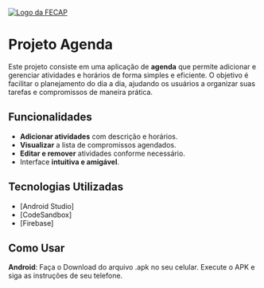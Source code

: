 [![Logo da FECAP](https://github.com/dhcleto/Projeto-Agenda-DP/raw/main/imagens/logo-fecap.png)](https://www.fecap.br/)

# Projeto Agenda

Este projeto consiste em uma aplicação de **agenda** que permite adicionar e gerenciar atividades e horários de forma simples e eficiente. O objetivo é facilitar o planejamento do dia a dia, ajudando os usuários a organizar suas tarefas e compromissos de maneira prática.

## Funcionalidades

- **Adicionar atividades** com descrição e horários.
- **Visualizar** a lista de compromissos agendados.
- **Editar e remover** atividades conforme necessário.
- Interface **intuitiva e amigável**.

## Tecnologias Utilizadas

- [Android Studio]
- [CodeSandbox]
- [Firebase]

## Como Usar
**Android**: Faça o Download do arquivo .apk no seu celular. Execute o APK e siga as instruções de seu telefone.


  

